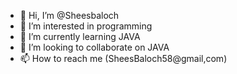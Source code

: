 - 👋 Hi, I’m @Sheesbaloch
- 👀 I’m interested in programming
- 🌱 I’m currently learning JAVA
- 💞️ I’m looking to collaborate on JAVA
- 📫 How to reach me (SheesBaloch58@gmail,com)

<!---
Sheesbaloch/Sheesbaloch is a ✨ special ✨ repository because its `README.md` (this file) appears on your GitHub profile.
You can click the Preview link to take a look at your changes.
--->
